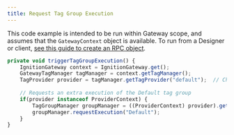 ```yaml
---
title: Request Tag Group Execution
---
```

This code example is intended to be run within Gateway scope, and assumes that the `GatewayContext` object is available. To run from a Designer or client, [see this guide to create an RPC object](/docs/programming-for-the-designer-client).

```js
private void triggerTagGroupExecution() {
    IgnitionGateway context = IgnitionGateway.get();
    GatewayTagManager tagManager = context.getTagManager();
    TagProvider provider = tagManager.getTagProvider("default");  // Change tag provider name here as needed
 
    // Requests an extra execution of the Default tag group
    if(provider instanceof ProviderContext) {
        TagGroupManager groupManager = ((ProviderContext) provider).getTagGroupManager();
        groupManager.requestExecution("Default");
    }
}
```